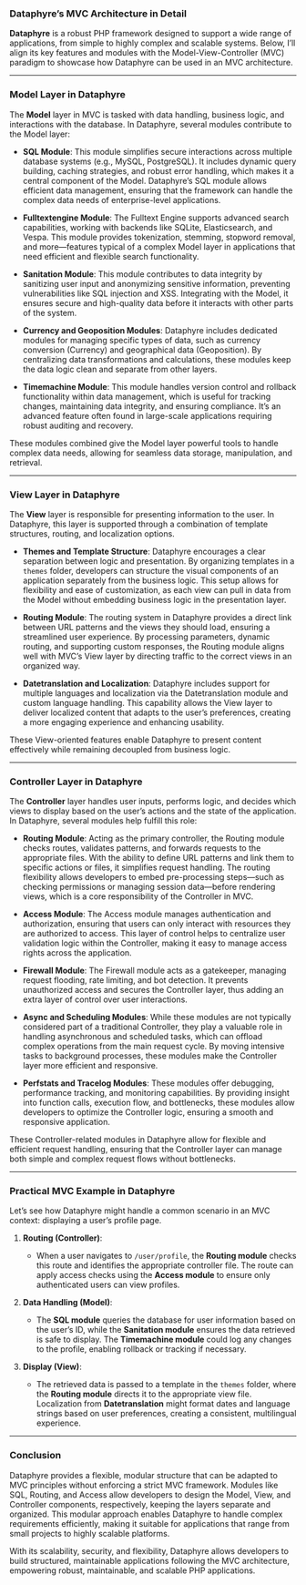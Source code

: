 ### Dataphyre’s MVC Architecture in Detail

**Dataphyre** is a robust PHP framework designed to support a wide range of applications, from simple to highly complex and scalable systems. Below, I’ll align its key features and modules with the Model-View-Controller (MVC) paradigm to showcase how Dataphyre can be used in an MVC architecture.

---

### Model Layer in Dataphyre

The **Model** layer in MVC is tasked with data handling, business logic, and interactions with the database. In Dataphyre, several modules contribute to the Model layer:

- **SQL Module**: This module simplifies secure interactions across multiple database systems (e.g., MySQL, PostgreSQL). It includes dynamic query building, caching strategies, and robust error handling, which makes it a central component of the Model. Dataphyre’s SQL module allows efficient data management, ensuring that the framework can handle the complex data needs of enterprise-level applications.

- **Fulltextengine Module**: The Fulltext Engine supports advanced search capabilities, working with backends like SQLite, Elasticsearch, and Vespa. This module provides tokenization, stemming, stopword removal, and more—features typical of a complex Model layer in applications that need efficient and flexible search functionality.

- **Sanitation Module**: This module contributes to data integrity by sanitizing user input and anonymizing sensitive information, preventing vulnerabilities like SQL injection and XSS. Integrating with the Model, it ensures secure and high-quality data before it interacts with other parts of the system.

- **Currency and Geoposition Modules**: Dataphyre includes dedicated modules for managing specific types of data, such as currency conversion (Currency) and geographical data (Geoposition). By centralizing data transformations and calculations, these modules keep the data logic clean and separate from other layers.

- **Timemachine Module**: This module handles version control and rollback functionality within data management, which is useful for tracking changes, maintaining data integrity, and ensuring compliance. It’s an advanced feature often found in large-scale applications requiring robust auditing and recovery.

These modules combined give the Model layer powerful tools to handle complex data needs, allowing for seamless data storage, manipulation, and retrieval.

---

### View Layer in Dataphyre

The **View** layer is responsible for presenting information to the user. In Dataphyre, this layer is supported through a combination of template structures, routing, and localization options.

- **Themes and Template Structure**: Dataphyre encourages a clear separation between logic and presentation. By organizing templates in a `themes` folder, developers can structure the visual components of an application separately from the business logic. This setup allows for flexibility and ease of customization, as each view can pull in data from the Model without embedding business logic in the presentation layer.

- **Routing Module**: The routing system in Dataphyre provides a direct link between URL patterns and the views they should load, ensuring a streamlined user experience. By processing parameters, dynamic routing, and supporting custom responses, the Routing module aligns well with MVC’s View layer by directing traffic to the correct views in an organized way.

- **Datetranslation and Localization**: Dataphyre includes support for multiple languages and localization via the Datetranslation module and custom language handling. This capability allows the View layer to deliver localized content that adapts to the user’s preferences, creating a more engaging experience and enhancing usability.

These View-oriented features enable Dataphyre to present content effectively while remaining decoupled from business logic.

---

### Controller Layer in Dataphyre

The **Controller** layer handles user inputs, performs logic, and decides which views to display based on the user’s actions and the state of the application. In Dataphyre, several modules help fulfill this role:

- **Routing Module**: Acting as the primary controller, the Routing module checks routes, validates patterns, and forwards requests to the appropriate files. With the ability to define URL patterns and link them to specific actions or files, it simplifies request handling. The routing flexibility allows developers to embed pre-processing steps—such as checking permissions or managing session data—before rendering views, which is a core responsibility of the Controller in MVC.

- **Access Module**: The Access module manages authentication and authorization, ensuring that users can only interact with resources they are authorized to access. This layer of control helps to centralize user validation logic within the Controller, making it easy to manage access rights across the application.

- **Firewall Module**: The Firewall module acts as a gatekeeper, managing request flooding, rate limiting, and bot detection. It prevents unauthorized access and secures the Controller layer, thus adding an extra layer of control over user interactions.

- **Async and Scheduling Modules**: While these modules are not typically considered part of a traditional Controller, they play a valuable role in handling asynchronous and scheduled tasks, which can offload complex operations from the main request cycle. By moving intensive tasks to background processes, these modules make the Controller layer more efficient and responsive.

- **Perfstats and Tracelog Modules**: These modules offer debugging, performance tracking, and monitoring capabilities. By providing insight into function calls, execution flow, and bottlenecks, these modules allow developers to optimize the Controller logic, ensuring a smooth and responsive application.

These Controller-related modules in Dataphyre allow for flexible and efficient request handling, ensuring that the Controller layer can manage both simple and complex request flows without bottlenecks.

---

### Practical MVC Example in Dataphyre

Let’s see how Dataphyre might handle a common scenario in an MVC context: displaying a user’s profile page.

1. **Routing (Controller)**:
   - When a user navigates to `/user/profile`, the **Routing module** checks this route and identifies the appropriate controller file. The route can apply access checks using the **Access module** to ensure only authenticated users can view profiles.

2. **Data Handling (Model)**:
   - The **SQL module** queries the database for user information based on the user’s ID, while the **Sanitation module** ensures the data retrieved is safe to display. The **Timemachine module** could log any changes to the profile, enabling rollback or tracking if necessary.

3. **Display (View)**:
   - The retrieved data is passed to a template in the `themes` folder, where the **Routing module** directs it to the appropriate view file. Localization from **Datetranslation** might format dates and language strings based on user preferences, creating a consistent, multilingual experience.

---

### Conclusion

Dataphyre provides a flexible, modular structure that can be adapted to MVC principles without enforcing a strict MVC framework. Modules like SQL, Routing, and Access allow developers to design the Model, View, and Controller components, respectively, keeping the layers separate and organized. This modular approach enables Dataphyre to handle complex requirements efficiently, making it suitable for applications that range from small projects to highly scalable platforms.

With its scalability, security, and flexibility, Dataphyre allows developers to build structured, maintainable applications following the MVC architecture, empowering robust, maintainable, and scalable PHP applications.